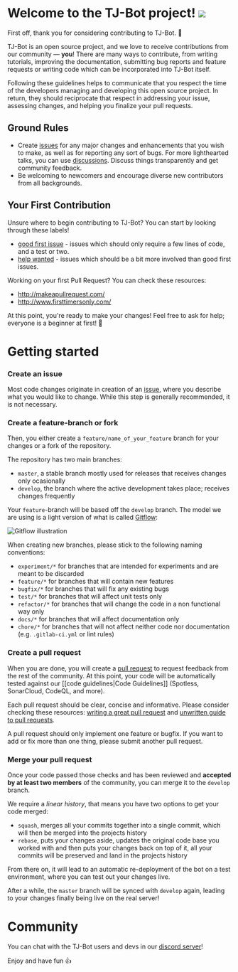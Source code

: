 # Welcome to the TJ-Bot project! ![](https://i.imgur.com/flystC6.png)

First off, thank you for considering contributing to TJ-Bot. :tada:

TJ-Bot is an open source project, and we love to receive contributions from our community — **you**! There are many ways to contribute, from writing tutorials, improving the documentation, submitting bug reports and feature requests or writing code which can be incorporated into TJ-Bot itself.

Following these guidelines helps to communicate that you respect the time of the developers managing and developing this open source project. In return, they should reciprocate that respect in addressing your issue, assessing changes, and helping you finalize your pull requests.

## Ground Rules

* Create [issues](https://github.com/Together-Java/TJ-Bot/issues) for any major changes and enhancements that you wish to make, as well as for reporting any sort of bugs. For more lighthearted talks, you can use [discussions](https://github.com/Together-Java/TJ-Bot/discussions). Discuss things transparently and get community feedback.
* Be welcoming to newcomers and encourage diverse new contributors from all backgrounds.

## Your First Contribution

Unsure where to begin contributing to TJ-Bot? You can start by looking through these labels!
* [good first issue](https://github.com/Together-Java/TJ-Bot/issues/?q=is%3Aissue+is%3Aopen+label%3A%22good+first+issue%22) - issues which should only require a few lines of code, and a test or two.
* [help wanted](https://github.com/Together-Java/TJ-Bot/issues/?q=is%3Aissue+is%3Aopen+label%3A%22help+wanted%22)  - issues which should be a bit more involved than good first issues.

Working on your first Pull Request? You can check these resources:
* http://makeapullrequest.com/
* http://www.firsttimersonly.com/


At this point, you're ready to make your changes! Feel free to ask for help; everyone is a beginner at first! :tada: 


# Getting started

### Create an issue

Most code changes originate in creation of an [issue](https://github.com/Together-Java/TJ-Bot/issues), where you describe what you would like to change. While this step is generally recommended, it is not necessary.

### Create a feature-branch or fork

Then, you either create a `feature/name_of_your_feature` branch for your changes or a fork of the repository.

The repository has two main branches:
* `master`, a stable branch mostly used for releases that receives changes only ocasionally
* `develop`, the branch where the active development takes place; receives changes frequently

Your `feature`-branch will be based off the `develop` branch. The model we are using is a light version of what is called [Gitflow](https://www.atlassian.com/git/tutorials/comparing-workflows/gitflow-workflow):

![Gitflow illustration](https://i.imgur.com/P4mCPza.png)

When creating new branches, please stick to the following naming conventions:
* `experiment/*` for branches that are intended for experiments and are meant to be discarded
* `feature/*` for branches that will contain new features
* `bugfix/*` for branches that will fix any existing bugs
* `test/*` for branches that will affect unit tests only
* `refactor/*` for branches that will change the code in a non functional way only
* `docs/*` for branches that will affect documentation only
* `chore/*` for branches that will not affect neither code nor documentation (e.g. `.gitlab-ci.yml` or lint rules)

### Create a pull request

When you are done, you will create a [pull request](https://github.com/Together-Java/TJ-Bot/pulls) to request feedback from the rest of the community. At this point, your code will be automatically tested against our [[code guidelines|Code Guidelines]] (Spotless, SonarCloud, CodeQL, and more).

Each pull request should be clear, concise and informative. Please consider checking these resources: [writing a great pull request](https://www.pullrequest.com/blog/writing-a-great-pull-request-description/) and [unwritten guide to pull requests](https://www.atlassian.com/blog/git/written-unwritten-guide-pull-requests).

A pull request should only implement one feature or bugfix. If you want to add or fix more than one thing, please submit another pull request.

### Merge your pull request

Once your code passed those checks and has been reviewed and **accepted by at least two members** of the community, you can merge it to the `develop` branch.

We require a *linear history*, that means you have two options to get your code merged:
* `squash`, merges all your commits together into a single commit, which will then be merged into the projects history
* `rebase`, puts your changes aside, updates the original code base you worked with and then puts your changes back on top of it, all your commits will be preserved and land in the projects history

From there on, it will lead to an automatic re-deployment of the bot on a test environment, where you can test out your changes live.

After a while, the `master` branch will be synced with `develop` again, leading to your changes finally being live on the real server!

# Community

You can chat with the TJ-Bot users and devs in our [discord server](https://discord.com/invite/xxfuxzk)!

Enjoy and have fun 👍